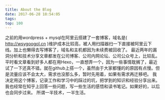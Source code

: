 ```yaml
---
title: About the Blog
date: 2017-06-28 18:54:05
tags:
top: 100
---
```

之前的用wordpress + mysql在阿里云搭建了一套博客，域名是( http://wsygoogol.cn )维护成本比较高，被人用扫描器扫一下直接被阿里云下线。加上也懒得去写博客了，域名和主机都因为未续费被回收了。
最近两年的漏洞分析和技术分享文章都发在公司博客、公司内网论坛、公司公众号上，比较乱。平时看文章看到好多人都在用Hexo，一直想弄一个，因为一些事情耽搁了，最近试了一下还真不错。就在github上搭一个，虽然由于大家都懂的的原因有点慢。但是流量应该不会太大，需求也没那么多，暂时先用着，如果有需求再迁移吧。
我决定用这个博客，记录工作和学习中的踩过的坑，把学到的知识和经验分享出来。我也经常在知乎上回答一些问题，写一些生活的感悟和读书笔记。如果好的，以后也会同步过来。
所谓一半技术，一半生活。

